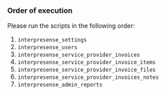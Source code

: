 ### Order of execution

Please run the scripts in the following order:

1. `interpresense_settings`
2. `interpresense_users`
3. `interpresense_service_provider_invoices`
4. `interpresense_service_provider_invoice_items`
5. `interpresense_service_provider_invoice_files`
6. `interpresense_service_provider_invoices_notes`
7. `interpresense_admin_reports`